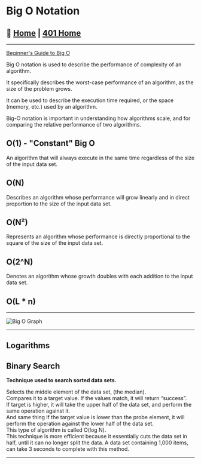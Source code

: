 # Big O Notation

## 🏡 [**Home**](https://mistidinzy.github.io/ReadingNotes/) | [**401 Home**](https://bit.ly/3EcMrF6)

---

[Beginner's Guide to Big O](https://rob-bell.net/2009/06/a-beginners-guide-to-big-o-notation)

Big O notation is used to describe the performance of complexity of an algorithm.

It specifically describes the worst-case performance of an algorithm, as the size of the problem grows.

It can be used to describe the execution time required, or the space (memory, etc.) used by an algorithm.

Big-O notation is important in understanding how algorithms scale, and for comparing the relative performance of two algorithms.

## O(1) - "Constant" Big O

An algorithm that will always execute in the same time regardless of the size of the input data set.

## O(N)

Describes an algorithm whose performance will grow linearly and in direct proportion to the size of the input data set.

## O(N²)

Represents an algorithm whose performance is directly proportional to the square of the size of the input data set.

## O(2^N)

Denotes an algorithm whose growth doubles with each addition to the input data set.

## O(L * n)

---

![Big O Graph](https://i.imgur.com/l93HkjJ.jpg)

---

## Logarithms

## Binary Search

**Technique used to search sorted data sets.**

Selects the middle element of the data set, (the median).<br>
Compares it to a target value.
If the values match, it will return “success”.<br>
If target is higher, it will take the upper half of the data set, and perform the same operation against it.<br>
And same thing if the target value is lower than the probe element, it will perform the operation against the lower half of the data set.<br>
This type of algorithm is called O(log N).<br>
This technique is more efficient because it essentially cuts the data set in half, until it can no longer split the data. A data set containing 1,000 items, can take 3 seconds to complete with this method.

---
